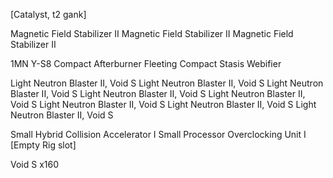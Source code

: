 [Catalyst, t2 gank]

Magnetic Field Stabilizer II
Magnetic Field Stabilizer II
Magnetic Field Stabilizer II

1MN Y-S8 Compact Afterburner
Fleeting Compact Stasis Webifier

Light Neutron Blaster II, Void S
Light Neutron Blaster II, Void S
Light Neutron Blaster II, Void S
Light Neutron Blaster II, Void S
Light Neutron Blaster II, Void S
Light Neutron Blaster II, Void S
Light Neutron Blaster II, Void S
Light Neutron Blaster II, Void S

Small Hybrid Collision Accelerator I
Small Processor Overclocking Unit I
[Empty Rig slot]


Void S x160
